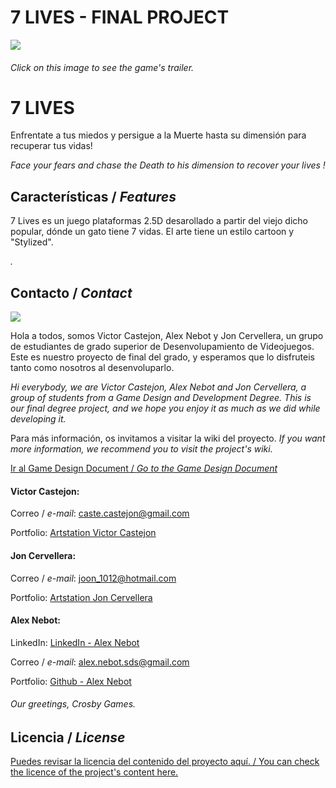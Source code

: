 # 7 LIVES - FINAL PROJECT
[![](https://github.com/JonCervellera/Crosby/blob/master/WikiResources/Titulo_final.jpg)](https://www.youtube.com/watch?v=n5zUn9TvCWs)
###### Click on this image to see the game's trailer. 

# **7 LIVES** 

Enfrentate a tus miedos y persigue a la Muerte hasta su dimensión para recuperar tus vidas!

_Face your fears and chase the Death to his dimension to recover your lives !_

## Características / _Features_

7 Lives es un juego plataformas 2.5D desarollado a partir del viejo dicho popular, dónde un gato tiene 7 vidas. El arte tiene un estilo cartoon y "Stylized".

_._ 


## Contacto / _Contact_

![](https://github.com/JonCervellera/Crosby/blob/master/WikiResources/logo_crosby.jpg)

Hola a todos, somos Victor Castejon, Alex Nebot y Jon Cervellera, un grupo de estudiantes de grado superior de Desenvolupamiento de Videojuegos. Este es nuestro proyecto de final del grado, y esperamos que lo disfruteis tanto como nosotros al desenvoluparlo.

_Hi everybody, we are Victor Castejon, Alex Nebot and Jon Cervellera, a group of students from a Game Design and Development Degree. This is our final degree project, and we hope you enjoy it as much as we did while developing it._

Para más información, os invitamos a visitar la wiki del proyecto. _If you want more information, we recommend you to visit the project's wiki._ 

[Ir al Game Design Document / _Go to the Game Design Document_](https://github.com/JonCervellera/Crosby/wiki)


#### Victor Castejon:

Correo / _e-mail_: caste.castejon@gmail.com

Portfolio: [Artstation Victor Castejon](https://www.artstation.com/caste)

#### Jon Cervellera:

Correo / _e-mail_: joon_1012@hotmail.com

Portfolio: [Artstation Jon Cervellera](https://www.artstation.com/joncervellera)

#### Alex Nebot:

LinkedIn: [LinkedIn - Alex Nebot](https://www.linkedin.com/in/alex-nebot-oller)

Correo / _e-mail_: alex.nebot.sds@gmail.com

Portfolio: [Github - Alex Nebot](https://github.com/agune15)

###### *Our greetings, Crosby Games.*


## Licencia / _License_

[Puedes revisar la licencia del contenido del proyecto aquí. / You can check the licence of the project's content here.](https://github.com/JonCervellera/Crosby/blob/master/LICENSE.md)
